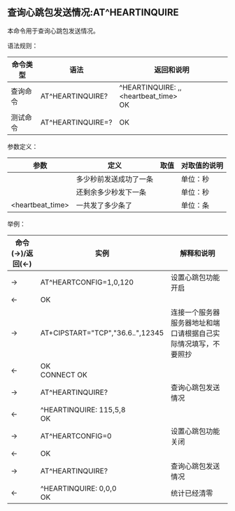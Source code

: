 ## 查询心跳包发送情况:AT^HEARTINQUIRE

本命令用于查询心跳包发送情况。

语法规则：

| 命令类型 | 语法              | 返回和说明                                                 |
| -------- | ----------------- | ---------------------------------------------------------- |
| 查询命令 | AT^HEARTINQUIRE?  | ^HEARTINQUIRE: <suctime>,<nextime>,<heartbeat_time> <br>OK |
| 测试命令 | AT^HEARTINQUIRE=? | OK                                                         |

 

参数定义：

| 参数             | 定义                   | 取值 | 对取值的说明 |
| ---------------- | ---------------------- | ---- | ------------ |
| <suctime>        | 多少秒前发送成功了一条 |      | 单位：秒     |
| <nextime>        | 还剩余多少秒发下一条   |      | 单位：秒     |
| <heartbeat_time> | 一共发了多少条了       |      | 单位：条     |

 

举例：

| 命令(→)/返回(←) | 实例                               | 解释和说明                                                   |
| --------------- | ---------------------------------- | ------------------------------------------------------------ |
| →               | AT^HEARTCONFIG=1,0,120             | 设置心跳包功能开启                                           |
| ←               | OK                                 |                                                              |
| →               | AT+CIPSTART="TCP","36.6.*.*",12345 | 连接一个服务器服务器地址和端口请根据自己实际情况填写，不要照抄 |
| ←               | OK <br>CONNECT OK                  |                                                              |
| →               | AT^HEARTINQUIRE?                   | 查询心跳包发送情况                                           |
| ←               | ^HEARTINQUIRE: 115,5,8 <br>OK      |                                                              |
| →               | AT^HEARTCONFIG=0                   | 设置心跳包功能关闭                                           |
| ←               | OK                                 |                                                              |
| →               | AT^HEARTINQUIRE?                   | 查询心跳包发送情况                                           |
| ←               | ^HEARTINQUIRE: 0,0,0 <br>OK        | 统计已经清零                                                 |
